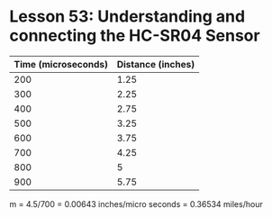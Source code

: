# Lesson 53: Understanding and connecting the HC-SR04 Sensor
|Time (microseconds) | Distance (inches)|
|--|--|
|200|1.25|
|300|2.25|
|400|2.75|
|500|3.25|
|600|3.75|
|700|4.25|
|800|5|
|900|5.75|
m = 4.5/700 = 0.00643 inches/micro seconds = 0.36534 miles/hour